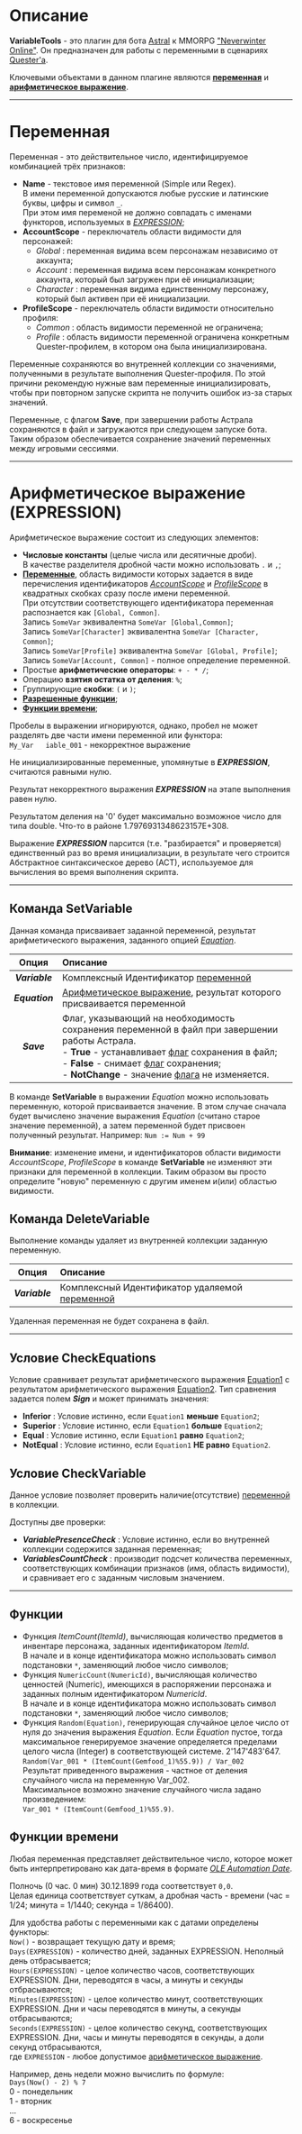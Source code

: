 # Описание
**VariableTools** - это плагин для бота [Astral](https://www.neverwinter-bot.com/forums/index.php) к MMORPG ["Neverwinter Online"](https://www.arcgames.com/en/games/neverwinter/news).
Он предназначен для работы с переменными в сценариях [Quester'a](https://www.neverwinter-bot.com/forums/viewtopic.php?f=150&t=7892).

Ключевыми объектами в данном плагине являются [**переменная**](#ref-Varibale) и [**арифметическое выражение**](#ref-Expression).


---

# <a name="ref-Variable"></a>**Переменная**

Переменная - это действительное число, идентифицируемое комбинацией трёх признаков: 
- <a name="ref-Name"></a>**Name** - текстовое имя переменной (Simple или Regex).  
  В имени переменной допускаются любые русские и латинские буквы, цифры и символ ``_``.  
  При этом имя переменой не должно совпадать с именами функторов, используемых в [*EXPRESSION*](#ref-Expression);
- <a name="ref-AccountScope"></a>**AccountScope** - переключатель области видимости для персонажей:
    + *Global* : переменная видима всем персонажам независимо от аккаунта;
    + *Account* : переменная видима всем персонажам конкретного аккаунта, который был загружен при её инициализации;
    + *Character* : переменная видима единственному персонажу, который был активен при её инициализации.
- <a name="ref-ProfileScope"></a>**ProfileScope** - переключатель области видимости относительно профиля:
    + *Common* : область видимости переменной не ограничена;
    + *Profile* : область видимости переменной ограничена конкретным Quester-профилем, в котором она была инициализирована.  

Переменные сохраняются во внутренней коллекции со значениями, полученными в результате выполнения Quester-профиля. По этой причини рекомендую нужные вам переменные инициализировать, чтобы при повторном запуске скрипта не получить ошибок из-за старых значений.

<a name="ref-Save"></a>Переменные, с флагом **Save**, при завершении работы Астрала сохраняются в файл и загружаются при следующем запуске бота. Таким образом обеспечивается сохранение значений переменных между игровыми сессиями.

---

# <a name="ref-Expression"></a>**Арифметическое выражение (EXPRESSION)**

Арифметическое выражение состоит из следующих элементов:
- **Числовые константы** (целые числа или десятичные дроби).  
  В качестве разделителя дробной части можно использовать ``.`` и ``,``;
- [**Переменные**](#ref-Variable), область видимости которых задается в виде перечисления идентификаторов [*AccountScope*](#ref-AccountScope) и [*ProfileScope*](#ref-ProfileScope) в квадратных скобках сразу после имени переменной.  
  При отсутствии соответствующего идентификатора переменная распознается как ``[Global, Common]``.  
  Запись ``SomeVar`` эквивалентна ``SomeVar [Global,Common]``;  
  Запись ``SomeVar[Character]`` эквивалентна ``SomeVar [Character, Common]``;  
  Запись ``SomeVar[Profile]`` эквивалентна ``SomeVar [Global, Profile]``;  
  Запись ``SomeVar[Account, Common]`` - полное определение переменной.
- Простые **арифметические операторы**: ``+ - * /``;
- Операцию **взятия остатка от деления**: ``%``;
- Группирующие **скобки**: ``(`` и ``)``;
- [**Разрешенные функции**](#ref-Functions);
- [**Функции времени**](#ref-Functions);
  
Пробелы в выражении игнорируются, однако, пробел не может разделять две части имени переменной или функтора:  
``My_Var   iable_001`` - некорректное выражение

Не инициализированные переменные, упомянутые в ___EXPRESSION___,  считаются равными нулю.

Результат некорректного выражения ___EXPRESSION___  на этапе выполнения равен нулю.

Результатом деления на '0' будет максимально возможное число для типа double. Что-то в районе 1.7976931348623157E+308.

Выражение ***EXPRESSION***  парсится (т.е. "разбирается" и проверяется) единственный раз во время инициализации, в результате чего строится Абстрактное синтаксическое дерево (АСТ), используемое для вычисления во время выполнения скрипта. 
<!-- Я не ожидал, что механизм обработки исключений в .Net такой громоздкий, поэтому текущая реализация требует значительного времени для парсинга ___Equation___  (до нескольких секунд на длинное выражение)... Буду искать варианты оптимизации. 
На этапе выполнения скрипта время вычисления такого выражения было пренебрежимо мало (мои средства мониторинга показывали 0~1 мс). -->

---

## <a name="ref-SetVariable"></a>**Команда SetVariable**

Данная команда присваивает заданной переменной, результат арифметического выражения, заданного опцией [*Equation*](#ref-Equation).  

|Опция|Описание|
|:---:|:-------|
|***Variable***|Комплексный Идентификатор [переменной](#ref-Variable)|
|***Equation***|[Арифметическое выражение](ref-Expression), результат которого присваивается переменной |
|___Save___| Флаг, указывающий на необходимость сохранения переменной в файл при завершении работы Астрала.<br/>- **True** - устанавливает [флаг](#ref-Save) сохранения в файл;<br/>- **False** - снимает [флаг](#ref-Save) сохранения;<br/>- **NotChange** - значение [флага](#ref-Save) не изменяется.


В команде **SetVariable** в выражении _Equation_ можно использовать переменную, которой присваивается значение. В этом случае сначала будет вычислено значение выражения _Equation_ (считано старое значение переменной), а затем переменной будет присвоен полученный результат. 
Например:
```Num := Num + 99```

__Внимание__: изменение имени, и идентификаторов области видимости *AccountScope*, *ProfileScope* в команде **SetVariable** не изменяют эти признаки для переменной в коллекции. Таким образом вы просто определите "новую" переменную с другим именем и(или) областью видимости.

<!-- ```Это_имя_переменной_1
This_is_тоже_correct_VARIABLE_name``` -->

## <a name="ref-DeleteVariable"></a>**Команда DeleteVariable**
Выполнение команды удаляет из внутренней коллекции заданную переменную.  

|Опция|Описание|
|:---:|:-------|
|***Variable***|Комплексный Идентификатор удаляемой [переменной](#ref-Variable)|

Удаленная переменная не будет сохранена в файл.

---

## <a name="ref-CheсkEquations"></a> **Условие CheсkEquations**

Условие сравнивает результат арифметического выражения [Equation1](#ref-Equation) с результатом арифметического выражения [Equation2](#ref-Equation).
Тип сравнения задается полем ___Sign___ и может принимать значения:
- **Inferior** : Условие истинно, если ``Equation1`` **меньше** ``Equation2``;
- **Superior** : Условие истинно, если ``Equation1`` **больше** ``Equation2``;
- **Equal** : Условие истинно, если ``Equation1`` **равно** ``Equation2``;
- **NotEqual** : Условие истинно, если ``Equation1``  **НЕ равно** ``Equation2``.

## **Условие CheckVariable**

Данное условие позволяет проверить наличие(отсутствие) [переменной](#ref-Variable) в коллекции.
<!-- Переменная задается комбинацией признаков
- ___Name___ - текстовое имя переменной (Simple или Regex)
- ___AccountScope___ - область видимости для всех/аккаунта/персонажа
- ___ProfileScope___ - область видимости для всех/профиля
Тип имени переменной определяется опцией ___NameType___ (Simple или Regex) -->

Доступны две проверки:
- ___VariablePresenceCheck___ : Условие истинно, если во внутренней коллекции содержится заданная переменная;
- ___VariablesCountCheck___ : производит подсчет количества переменных, соответствующих комбинации признаков (имя, область видимости), и сравнивает его с заданным числовым значением.

---

## <a name="ref-Functions"></a>**Функции**
- Функция *ItemCount(ItemId)*, вычисляющая количество предметов в инвентаре персонажа, заданных идентификатором _ItemId_.  
  В начале и в конце идентификатора можно использовать символ подстановки ``*``, заменяющий любое число символов;
- Функция ``NumericCount(NumericId)``, вычисляющая количество ценностей (Numeric), имеющихся в распоряжении персонажа и заданных полным идентификатором _NumericId_.  
  В начале и в конце идентификатора можно использовать символ подстановки ``*``, заменяющий любое число символов;
- Функция ``Random(Equation)``, генерирующая случайное целое число от нуля до значения выражения _Equation_. 
  Если _Equation_ пустое, тогда максимальное генерируемое значение определяется пределами целого числа (Integer) в соответствующей системе.  2'147'483'647.  
  ```Random(Var_001 * (ItemCount(Gemfood_1)%55.9)) / Var_002```  
  Результат приведенного выражения - частное от деления случайного числа на переменную Var_002.  
  Максимальное возможно значение случайного числа задано произведением:  
  ``Var_001 * (ItemCount(Gemfood_1)%55.9)``.  
  
## <a name="ref-DateTimeFunctions"></a>**Функции времени**
Любая переменная представляет действительное число, которое может быть интерпретировано как дата-время в формате [*OLE Automation Date*](https://docs.microsoft.com/ru-ru/dotnet/api/system.datetime.tooadate?view=netframework-4.8#-----------).  

Полночь (0 час. 0 мин) 30.12.1899 года соответствует ``0,0``.  
Целая единица соответствует суткам, а дробная часть - времени (час = 1/24; минута = 1/1440; секунда = 1/86400).  

Для удобства работы с переменными как с датами определены функторы:  
``Now()`` - возвращает текущую дату и время;  
``Days(EXPRESSION)`` - количество дней, заданных EXPRESSION. Неполный день отбрасывается;  
``Hours(EXPRESSION)`` - целое количество часов, соответствующих EXPRESSION. Дни, переводятся в часы, а минуты и секунды отбрасываются;  
``Minutes(EXPRESSION)`` - целое количество минут, соответствующих EXPRESSION. Дни и часы переводятся в минуты, а секунды отбрасываются;  
``Seconds(EXPRESSION)`` - целое количество секунд, соответствующих EXPRESSION. Дни, часы и минуты переводятся в секунды, а доли секунд отбрасываются,  
где ``EXPRESSION`` - любое допустимое [арифметическое выражение](#ref-Expression).

Например, день недели можно вычислить по формуле:  
```Days(Now() - 2) % 7```  
0 - понедельник  
1 - вторник  
...  
6 - воскресенье  

